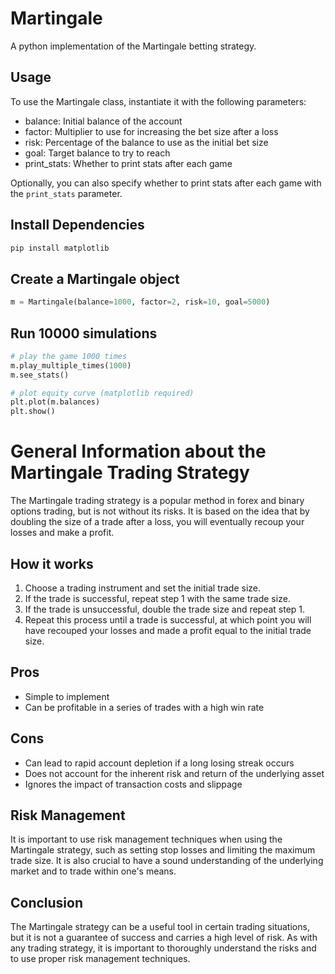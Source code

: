 # Martingale

A python implementation of the Martingale betting strategy.

## Usage

To use the Martingale class, instantiate it with the following parameters:

- balance: Initial balance of the account
- factor: Multiplier to use for increasing the bet size after a loss
- risk: Percentage of the balance to use as the initial bet size
- goal: Target balance to try to reach
- print_stats: Whether to print stats after each game

Optionally, you can also specify whether to print stats after each game with the `print_stats` parameter.

## Install Dependencies
```python
pip install matplotlib
```  

## Create a Martingale object

```python
m = Martingale(balance=1000, factor=2, risk=10, goal=5000)
```

## Run 10000 simulations

```python
# play the game 1000 times
m.play_multiple_times(1000)
m.see_stats()

# plot equity curve (matplotlib required)
plt.plot(m.balances)
plt.show()
```

# General Information about the Martingale Trading Strategy

The Martingale trading strategy is a popular method in forex and binary options trading, but is not without its risks. It is based on the idea that by doubling the size of a trade after a loss, you will eventually recoup your losses and make a profit.

## How it works

1. Choose a trading instrument and set the initial trade size.
2. If the trade is successful, repeat step 1 with the same trade size.
3. If the trade is unsuccessful, double the trade size and repeat step 1.
4. Repeat this process until a trade is successful, at which point you will have recouped your losses and made a profit equal to the initial trade size.

## Pros

- Simple to implement
- Can be profitable in a series of trades with a high win rate

## Cons

- Can lead to rapid account depletion if a long losing streak occurs
- Does not account for the inherent risk and return of the underlying asset
- Ignores the impact of transaction costs and slippage

## Risk Management

It is important to use risk management techniques when using the Martingale strategy, such as setting stop losses and limiting the maximum trade size. It is also crucial to have a sound understanding of the underlying market and to trade within one's means.

## Conclusion

The Martingale strategy can be a useful tool in certain trading situations, but it is not a guarantee of success and carries a high level of risk. As with any trading strategy, it is important to thoroughly understand the risks and to use proper risk management techniques.
